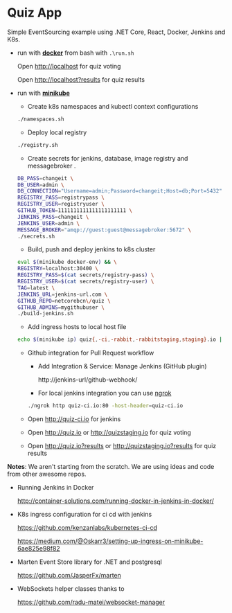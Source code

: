 # Quiz App
Simple EventSourcing example using .NET Core, React, Docker, Jenkins and K8s.

* run with [**docker**](https://www.docker.com/products/docker) from bash with ``.\run.sh`` 
  
  Open <http://localhost> for quiz voting
  
  Open <http://localhost?results> for quiz results
  
* run with [**minikube**](https://github.com/kubernetes/minikube)

  * Create k8s namespaces and kubectl context configurations

  ```bash
  ./namespaces.sh
  ```

  * Deploy local registry 

  ```bash
  ./registry.sh
  ```

  * Create secrets for jenkins, database, image registry and messagebroker .

  ```bash
  DB_PASS=changeit \
  DB_USER=admin \
  DB_CONNECTION="Username=admin;Password=changeit;Host=db;Port=5432" \
  REGISTRY_PASS=registrypass \
  REGISTRY_USER=registryuser \
  GITHUB_TOKEN=1111111111111111111111 \
  JENKINS_PASS=changeit \
  JENKINS_USER=admin \
  MESSAGE_BROKER="amqp://guest:guest@messagebroker:5672" \
  ./secrets.sh
  ``` 
  
  * Build, push and deploy jenkins to k8s cluster
  
  ```bash
  eval $(minikube docker-env) && \
  REGISTRY=localhost:30400 \
  REGISTRY_PASS=$(cat secrets/registry-pass) \
  REGISTRY_USER=$(cat secrets/registry-user) \
  TAG=latest \
  JENKINS_URL=jenkins-url.com \
  GITHUB_REPO=netcorebcn\/quiz \
  GITHUB_ADMINS=mygithubuser \
  ./build-jenkins.sh
  ```

  * Add ingress hosts to local host file

  ```bash
  echo $(minikube ip) quiz{,-ci,-rabbit,-rabbitstaging,staging}.io | sudo tee -a /etc/hosts
  ```

  * Github integration for Pull Request workflow

    * Add Integration & Service: Manage Jenkins (GitHub plugin) 

      http://jenkins-url/github-webhook/

    * For local jenkins integration you can use [ngrok](https://ngrok.com/) 
    
    ```bash 
    ./ngrok http quiz-ci.io:80 -host-header=quiz-ci.io
    ```

  * Open <http://quiz-ci.io> for jenkins

  * Open <http://quiz.io> or <http://quizstaging.io> for quiz voting

  * Open <http://quiz.io?results> or <http://quizstaging.io?results> for quiz results


**Notes**: We aren't starting from the scratch. We are using ideas and code from other awesome repos.

* Running Jenkins in Docker

  <http://container-solutions.com/running-docker-in-jenkins-in-docker/>  

* K8s ingress configuration for ci cd with jenkins

  <https://github.com/kenzanlabs/kubernetes-ci-cd>

  <https://medium.com/@Oskarr3/setting-up-ingress-on-minikube-6ae825e98f82>

* Marten Event Store library for .NET and postgresql

  <https://github.com/JasperFx/marten>

* WebSockets helper classes thanks to  

  <https://github.com/radu-matei/websocket-manager>
  